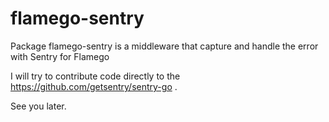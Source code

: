 # flamego-sentry
Package flamego-sentry is a middleware that capture and handle the error with Sentry  for Flamego

I will try to contribute code directly to the https://github.com/getsentry/sentry-go .

See you later.